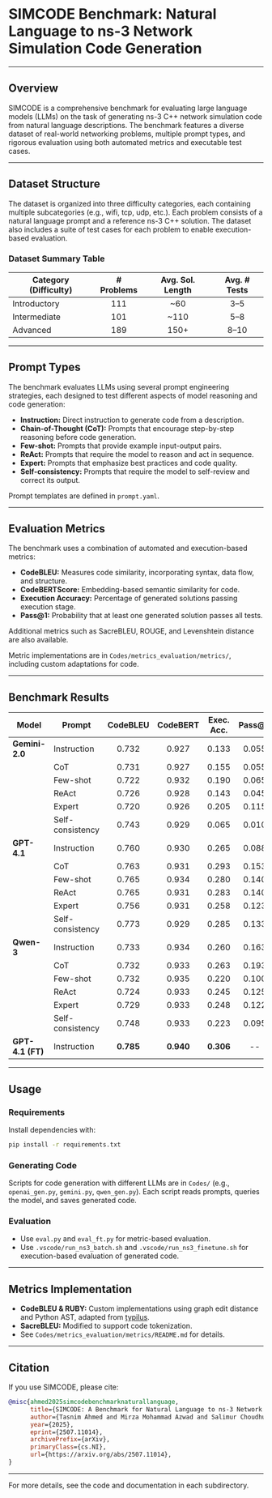 # SIMCODE Benchmark: Natural Language to ns-3 Network Simulation Code Generation

---

## Overview

SIMCODE is a comprehensive benchmark for evaluating large language models (LLMs) on the task of generating ns-3 C++ network simulation code from natural language descriptions. The benchmark features a diverse dataset of real-world networking problems, multiple prompt types, and rigorous evaluation using both automated metrics and executable test cases.

---

## Dataset Structure

The dataset is organized into three difficulty categories, each containing multiple subcategories (e.g., wifi, tcp, udp, etc.). Each problem consists of a natural language prompt and a reference ns-3 C++ solution. The dataset also includes a suite of test cases for each problem to enable execution-based evaluation.

### Dataset Summary Table

| **Category (Difficulty)** | **# Problems** | **Avg. Sol. Length** | **Avg. # Tests** |
|--------------------------|:--------------:|:--------------------:|:----------------:|
| Introductory             | 111            | ~60                  | 3–5              |
| Intermediate             | 101            | ~110                 | 5–8              |
| Advanced                 | 189            | 150+                 | 8–10             |
---

## Prompt Types

The benchmark evaluates LLMs using several prompt engineering strategies, each designed to test different aspects of model reasoning and code generation:

- **Instruction:** Direct instruction to generate code from a description.
- **Chain-of-Thought (CoT):** Prompts that encourage step-by-step reasoning before code generation.
- **Few-shot:** Prompts that provide example input-output pairs.
- **ReAct:** Prompts that require the model to reason and act in sequence.
- **Expert:** Prompts that emphasize best practices and code quality.
- **Self-consistency:** Prompts that require the model to self-review and correct its output.

Prompt templates are defined in `prompt.yaml`.

---

## Evaluation Metrics

The benchmark uses a combination of automated and execution-based metrics:

- **CodeBLEU:** Measures code similarity, incorporating syntax, data flow, and structure.
- **CodeBERTScore:** Embedding-based semantic similarity for code.
- **Execution Accuracy:** Percentage of generated solutions passing execution stage.
- **Pass@1:** Probability that at least one generated solution passes all tests.

Additional metrics such as SacreBLEU, ROUGE, and Levenshtein distance are also available.

Metric implementations are in `Codes/metrics_evaluation/metrics/`, including custom adaptations for code.

---

## Benchmark Results

| **Model**      | **Prompt**        | **CodeBLEU** | **CodeBERT** | **Exec. Acc.** | **Pass@1** |
|---------------|-------------------|:------------:|:------------:|:--------------:|:----------:|
| **Gemini-2.0** | Instruction       | 0.732        | 0.927        | 0.133          | 0.055      |
|               | CoT               | 0.731        | 0.927        | 0.155          | 0.055      |
|               | Few-shot          | 0.722        | 0.932        | 0.190          | 0.065      |
|               | ReAct             | 0.726        | 0.928        | 0.143          | 0.045      |
|               | Expert            | 0.720        | 0.926        | 0.205          | 0.115      |
|               | Self-consistency  | 0.743        | 0.929        | 0.065          | 0.010      |
| **GPT-4.1**   | Instruction       | 0.760        | 0.930        | 0.265          | 0.088      |
|               | CoT               | 0.763        | 0.931        | 0.293          | 0.153      |
|               | Few-shot          | 0.765        | 0.934        | 0.280          | 0.140      |
|               | ReAct             | 0.765        | 0.931        | 0.283          | 0.140      |
|               | Expert            | 0.756        | 0.931        | 0.258          | 0.123      |
|               | Self-consistency  | 0.773        | 0.929        | 0.285          | 0.133      |
| **Qwen-3**    | Instruction       | 0.733        | 0.934        | 0.260          | 0.163      |
|               | CoT               | 0.732        | 0.933        | 0.263          | 0.193      |
|               | Few-shot          | 0.732        | 0.935        | 0.220          | 0.100      |
|               | ReAct             | 0.724        | 0.933        | 0.245          | 0.125      |
|               | Expert            | 0.729        | 0.933        | 0.248          | 0.122      |
|               | Self-consistency  | 0.748        | 0.933        | 0.223          | 0.095      |
| **GPT-4.1 (FT)** | Instruction    | **0.785**    | **0.940**    | **0.306**      | --         |

---

## Usage

### Requirements

Install dependencies with:

```bash
pip install -r requirements.txt
```

### Generating Code

Scripts for code generation with different LLMs are in `Codes/` (e.g., `openai_gen.py`, `gemini.py`, `qwen_gen.py`). Each script reads prompts, queries the model, and saves generated code.

### Evaluation

- Use `eval.py` and `eval_ft.py` for metric-based evaluation.
- Use `.vscode/run_ns3_batch.sh` and `.vscode/run_ns3_finetune.sh` for execution-based evaluation of generated code.

---

## Metrics Implementation

- **CodeBLEU & RUBY:** Custom implementations using graph edit distance and Python AST, adapted from [typilus](https://github.com/JetBrains-Research/typilus).
- **SacreBLEU:** Modified to support code tokenization.
- See `Codes/metrics_evaluation/metrics/README.md` for details.

---

## Citation

If you use SIMCODE, please cite:

```bibtex
@misc{ahmed2025simcodebenchmarknaturallanguage,
      title={SIMCODE: A Benchmark for Natural Language to ns-3 Network Simulation Code Generation}, 
      author={Tasnim Ahmed and Mirza Mohammad Azwad and Salimur Choudhury},
      year={2025},
      eprint={2507.11014},
      archivePrefix={arXiv},
      primaryClass={cs.NI},
      url={https://arxiv.org/abs/2507.11014}, 
}
```

---

For more details, see the code and documentation in each subdirectory. 